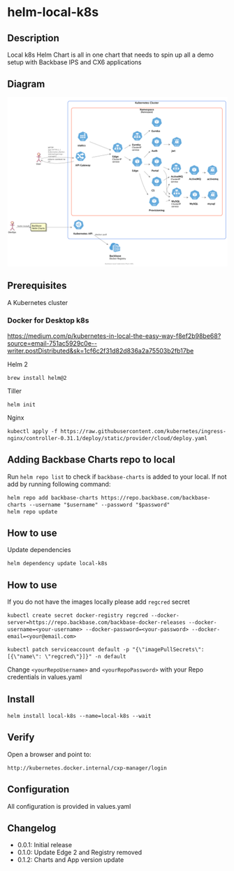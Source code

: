 # helm-local-k8s

## Description

Local k8s Helm Chart is all in one chart that needs to spin up all a demo setup with Backbase IPS and CX6 applications

## Diagram

![kubernetes](bb-local-kubernetes.png)

## Prerequisites

A Kubernetes cluster

### Docker for Desktop k8s

https://medium.com/p/kubernetes-in-local-the-easy-way-f8ef2b98be68?source=email-751ac5929c0e--writer.postDistributed&sk=1cf6c2f31d82d836a2a75503b2fb17be


Helm 2
```
brew install helm@2
```
Tiller
```
helm init
```
Nginx
```
kubectl apply -f https://raw.githubusercontent.com/kubernetes/ingress-nginx/controller-0.31.1/deploy/static/provider/cloud/deploy.yaml
```
## Adding Backbase Charts repo to local

Run `helm repo list` to check if `backbase-charts` is added to your local. If not add by running following command:
```
helm repo add backbase-charts https://repo.backbase.com/backbase-charts --username "$username" --password "$password"
helm repo update
```

## How to use

Update dependencies

```
helm dependency update local-k8s
```

## How to use
If you do not have the images locally please add `regcred` secret

```
kubectl create secret docker-registry regcred --docker-server=https://repo.backbase.com/backbase-docker-releases --docker-username=<your-username> --docker-password=<your-password> --docker-email=<your@email.com>
```
```
kubectl patch serviceaccount default -p "{\"imagePullSecrets\": [{\"name\": \"regcred\"}]}" -n default
```

Change `<yourRepoUsername>` and `<yourRepoPassword>` with your Repo credentials in values.yaml

## Install
```
helm install local-k8s --name=local-k8s --wait
```

## Verify
Open a browser and point to:
```
http://kubernetes.docker.internal/cxp-manager/login
```

## Configuration

All configuration is provided in values.yaml

## Changelog

- 0.0.1: Initial release
- 0.1.0: Update Edge 2 and Registry removed
- 0.1.2: Charts and App version update